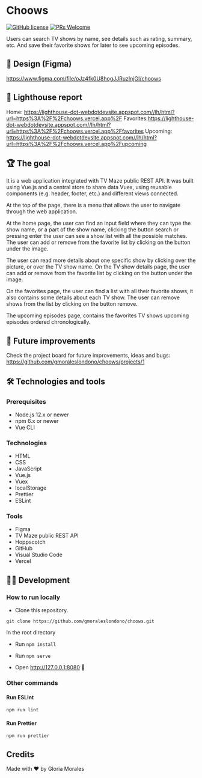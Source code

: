 # Choows

[![GitHub license](https://img.shields.io/github/license/gmoraleslondono/todoly.svg)](https://github.com/gmoraleslondono/todoly/blob/master/LICENSE) [![PRs Welcome](https://img.shields.io/badge/PRs-welcome-brightgreen.svg)](https://egghead.io/series/how-to-contribute-to-an-open-source-project-on-github)

Users can search TV shows by name, see details such as rating, summary, etc. And save their favorite shows for later to see upcoming episodes.

## 🎨 Design (Figma)

https://www.figma.com/file/oJz4fk0U8hogJJRuzInjGI/choows

## 🚥 Lighthouse report

Home: https://lighthouse-dot-webdotdevsite.appspot.com//lh/html?url=https%3A%2F%2Fchoows.vercel.app%2F
Favorites:https://lighthouse-dot-webdotdevsite.appspot.com//lh/html?url=https%3A%2F%2Fchoows.vercel.app%2Ffavorites
Upcoming: https://lighthouse-dot-webdotdevsite.appspot.com//lh/html?url=https%3A%2F%2Fchoows.vercel.app%2Fupcoming


## 🏆 The goal

It is a web application integrated with TV Maze public REST API. It was built using Vue.js and a central store to share data Vuex, using reusable components (e.g. header, footer, etc.) and different views connected.

At the top of the page, there is a menu that allows the user to navigate through the web application.

At the home page, the user can find an input field where they can type the show name, or a part of the show name, clicking the button search or pressing enter the user can see a show list with all the possible matches. The user can add or remove from the favorite list by clicking on the button under the image.

The user can read more details about one specific show by clicking over the picture, or over the TV show name. On the TV show details page, the user can add or remove from the favorite list by clicking on the button under the image.

On the favorites page, the user can find a list with all their favorite shows, it also contains some details about each TV show. The user can remove shows from the list by clicking on the button remove.

The upcoming episodes page, contains the favorites TV shows upcoming episodes ordered chronologically.

## 🚧 Future improvements

Check the project board for future improvements, ideas and bugs:<br>
https://github.com/gmoraleslondono/choows/projects/1

## 🛠 Technologies and tools

### Prerequisites

- Node.js 12.x or newer
- npm 6.x or newer
- Vue CLI

### Technologies

- HTML
- CSS
- JavaScript
- Vue.js
- Vuex
- localStorage
- Prettier
- ESLint

### Tools

- Figma
- TV Maze public REST API
- Hoppscotch
- GitHub
- Visual Studio Code
- Vercel

## 👷‍♀️ Development

### How to run locally

- Clone this repository.

```
git clone https://github.com/gmoraleslondono/choows.git
```

In the root directory

- Run `npm install`

- Run `npm serve`

- Open http://127.0.0.1:8080 🚀

### Other commands

#### Run ESLint

```
npm run lint
```

#### Run Prettier

```
npm run prettier
```

## Credits

Made with ❤ by Gloria Morales
